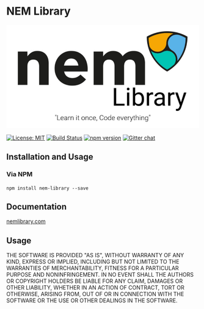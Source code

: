 # NEM Library

![NEM Library Logo](nemLibraryLogo.jpg)

[![License: MIT](https://img.shields.io/badge/License-MIT-yellow.svg)](https://opensource.org/licenses/MIT)
[![Build Status](https://travis-ci.org/aleixmorgadas/nem-library-ts.svg?branch=master)](https://travis-ci.org/aleixmorgadas/nem-library-ts)
[![npm version](https://badge.fury.io/js/nem-library.svg)](https://badge.fury.io/js/nem-library)
[![Gitter chat](https://badges.gitter.im/nem-library-ts/Lobby.svg)](https://gitter.im/nem-library-ts/)

## Installation and Usage

### Via NPM

`npm install nem-library --save`

## Documentation
 
[nemlibrary.com](http://nemlibrary.com)

## Usage

THE SOFTWARE IS PROVIDED "AS IS", WITHOUT WARRANTY OF ANY KIND, EXPRESS OR
IMPLIED, INCLUDING BUT NOT LIMITED TO THE WARRANTIES OF MERCHANTABILITY, FITNESS
FOR A PARTICULAR PURPOSE AND NONINFRINGEMENT. IN NO EVENT SHALL THE AUTHORS OR
COPYRIGHT HOLDERS BE LIABLE FOR ANY CLAIM, DAMAGES OR OTHER LIABILITY, WHETHER
IN AN ACTION OF CONTRACT, TORT OR OTHERWISE, ARISING FROM, OUT OF OR IN
CONNECTION WITH THE SOFTWARE OR THE USE OR OTHER DEALINGS IN THE SOFTWARE.